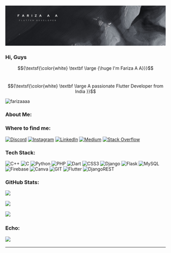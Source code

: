 [![MasterHead](images/Fari.png)](https://rishavchanda.io)

### Hi, Guys
$${\textsf{\color{white} \textbf \large {\huge I'm Fariza A A}}}$$

<h1 align="center" color="white"></h1>

$${\textsf{\color{white} \textbf \large A passionate Flutter Developer from India }}$$

<p align="left"> <img src="https://komarev.com/ghpvc/?username=farizaaaa&label=Profile%20views&color=0e75b6&style=flat" alt="farizaaaa" /> </p>

### About Me:


<!--  
${\textsf{\color{white} \textbf \large 🔭 I’m currently working on Flutter}}$<br>
${\textsf{\color{white} \textbf \large 🌱 I’m currently learning Flutter}}$<br>
${\textsf{\color{white} \textbf \large 💬 Ask me about Flutter, Dart, Python-Django }}$<br>
${\textsf{\color{white} \textbf \large 👯 I’m looking to collaborate on Flutter Projects}}$<br>
${\textsf{\color{white} \textbf \large 📫 How to reach me }}$ farizaaaa10@gmail.com -->

### Where to find me:



[![Discord](https://img.shields.io/badge/Discord-%237289DA.svg?logo=discord&logoColor=white)](https://discord.gg/https://discord.gg/E6TNbXwa) [![Instagram](https://img.shields.io/badge/Instagram-%23E4405F.svg?logo=Instagram&logoColor=white)](https://instagram.com/https://instagram.com/__fari___za____) [![LinkedIn](https://img.shields.io/badge/LinkedIn-%230077B5.svg?logo=linkedin&logoColor=white)](https://linkedin.com/in/linkedin.com/in/fariza-a-a-661820253) [![Medium](https://img.shields.io/badge/Medium-12100E?logo=medium&logoColor=white)](https://medium.com/@https://github.com/Farizaaaa/) [![Stack Overflow](https://img.shields.io/badge/-Stackoverflow-FE7A16?logo=stack-overflow&logoColor=white)](https://stackoverflow.com/users/19923552)

### Tech Stack:



![C++](https://img.shields.io/badge/c++-%2300599C.svg?style=for-the-badge&logo=c%2B%2B&logoColor=white) ![C](https://img.shields.io/badge/c-%2300599C.svg?style=for-the-badge&logo=c&logoColor=white) ![Python](https://img.shields.io/badge/python-3670A0?style=for-the-badge&logo=python&logoColor=ffdd54) ![PHP](https://img.shields.io/badge/php-%23777BB4.svg?style=for-the-badge&logo=php&logoColor=white) ![Dart](https://img.shields.io/badge/dart-%230175C2.svg?style=for-the-badge&logo=dart&logoColor=white) ![CSS3](https://img.shields.io/badge/css3-%231572B6.svg?style=for-the-badge&logo=css3&logoColor=white) ![Django](https://img.shields.io/badge/django-%23092E20.svg?style=for-the-badge&logo=django&logoColor=white) ![Flask](https://img.shields.io/badge/flask-%23000.svg?style=for-the-badge&logo=flask&logoColor=white) ![MySQL](https://img.shields.io/badge/mysql-%2300000f.svg?style=for-the-badge&logo=mysql&logoColor=white) ![Firebase](https://img.shields.io/badge/Firebase-039BE5?style=for-the-badge&logo=Firebase&logoColor=white) ![Canva](https://img.shields.io/badge/Canva-%2300C4CC.svg?style=for-the-badge&logo=Canva&logoColor=white) ![GIT](https://img.shields.io/badge/Git-fc6d26?style=for-the-badge&logo=git&logoColor=white) ![Flutter](https://img.shields.io/badge/Flutter-%2302569B.svg?style=for-the-badge&logo=Flutter&logoColor=white) ![DjangoREST](https://img.shields.io/badge/DJANGO-REST-ff1709?style=for-the-badge&logo=django&logoColor=white&color=ff1709&labelColor=gray)

### GitHub Stats:



![](https://github-readme-stats.vercel.app/api/top-langs/?username=Farizaaaa&theme=dark&hide_border=false&include_all_commits=true&count_private=true&layout=compact)

![](https://github-readme-stats.vercel.app/api?username=Farizaaaa&theme=dark&hide_border=false&include_all_commits=true&count_private=true)

![](https://github-readme-streak-stats.herokuapp.com/?user=Farizaaaa&theme=dark&hide_border=false)<br/>

### Echo:



![](https://quotes-github-readme.vercel.app/api?type=horizontal&theme=dark)

---

<!-- Proudly created with GPRM ( https://gprm.itsvg.in ) -->
